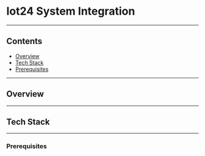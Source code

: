 # Iot24 System Integration


---

##  Contents

- [Overview](#overview)  
- [Tech Stack](#tech-stack)  
- [Prerequisites](#prerequisites)


---
##  Overview



---

##  Tech Stack



---

### Prerequisites


